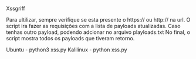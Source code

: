 Xssgriff 

Para ultilizar, sempre verifique se esta presente o https:// ou http:// na url.
O script ira fazer as requisições com a lista de payloads atualizadas.
Caso tenhas outro payload, podendo adcionar no arquivo playloads.txt
No final, o script mostra todos os payloads que tiveram retorno.

Ubuntu - python3 xss.py
Kalilinux - python xss.py

